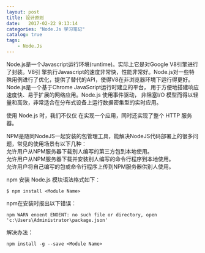 ```yaml
---
layout: post
title: 设计原则
date:   2017-02-22 9:13:14
categories: "Node.Js 学习笔记"
catalog: true
tags: 
    - Node.Js
---
```




Node.js是一个Javascript运行环境(runtime)。实际上它是对Google V8引擎进行了封装。V8引 擎执行Javascript的速度非常快，性能非常好。Node.js对一些特殊用例进行了优化，提供了替代的API，使得V8在非浏览器环境下运行得更好。  
Node.js是一个基于Chrome JavaScript运行时建立的平台， 用于方便地搭建响应速度快、易于扩展的网络应用。Node.js 使用事件驱动， 非阻塞I/O 模型而得以轻量和高效，非常适合在分布式设备上运行数据密集型的实时应用。  

使用 Node.js 时，我们不仅仅 在实现一个应用，同时还实现了整个 HTTP 服务器。  

NPM是随同NodeJS一起安装的包管理工具，能解决NodeJS代码部署上的很多问题，常见的使用场景有以下几种：  
允许用户从NPM服务器下载别人编写的第三方包到本地使用。  
允许用户从NPM服务器下载并安装别人编写的命令行程序到本地使用。  
允许用户将自己编写的包或命令行程序上传到NPM服务器供别人使用。  

npm 安装 Node.js 模块语法格式如下：

    $ npm install <Module Name>

npm在安装时报出以下错误：

    npm WARN enoent ENOENT: no such file or directory, open 'c:\Users\Administrator\package.json'    

解决办法：

    npm install -g --save <Module Name>
    